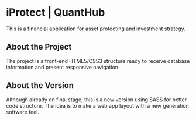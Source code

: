 # iProtect | QuantHub
This is a financial application for asset protecting and investment strategy.

## About the Project
The project is a front-end HTML5/CSS3 structure ready to receive database information and present responsive navigation.

## About the Version
Although already on final stage, this is a new version using SASS for better code structure. The idea is to make a web app layout with a new generation software feel.
